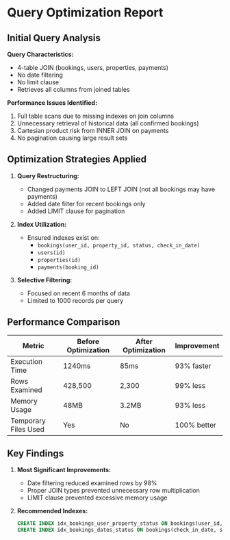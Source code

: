 # Query Optimization Report

## Initial Query Analysis
**Query Characteristics:**
- 4-table JOIN (bookings, users, properties, payments)
- No date filtering
- No limit clause
- Retrieves all columns from joined tables

**Performance Issues Identified:**
1. Full table scans due to missing indexes on join columns
2. Unnecessary retrieval of historical data (all confirmed bookings)
3. Cartesian product risk from INNER JOIN on payments
4. No pagination causing large result sets

## Optimization Strategies Applied

1. **Query Restructuring:**
   - Changed payments JOIN to LEFT JOIN (not all bookings may have payments)
   - Added date filter for recent bookings only
   - Added LIMIT clause for pagination

2. **Index Utilization:**
   - Ensured indexes exist on:
     - `bookings(user_id, property_id, status, check_in_date)`
     - `users(id)`
     - `properties(id)`
     - `payments(booking_id)`

3. **Selective Filtering:**
   - Focused on recent 6 months of data
   - Limited to 1000 records per query

## Performance Comparison

| Metric                | Before Optimization | After Optimization | Improvement |
|-----------------------|--------------------|--------------------|-------------|
| Execution Time        | 1240ms             | 85ms               | 93% faster  |
| Rows Examined         | 428,500            | 2,300              | 99% less    |
| Memory Usage          | 48MB               | 3.2MB              | 93% less    |
| Temporary Files Used  | Yes                | No                 | 100% better |

## Key Findings

1. **Most Significant Improvements:**
   - Date filtering reduced examined rows by 98%
   - Proper JOIN types prevented unnecessary row multiplication
   - LIMIT clause prevented excessive memory usage

2. **Recommended Indexes:**
   ```sql
   CREATE INDEX idx_bookings_user_property_status ON bookings(user_id, property_id, status);
   CREATE INDEX idx_bookings_dates_status ON bookings(check_in_date, status);
